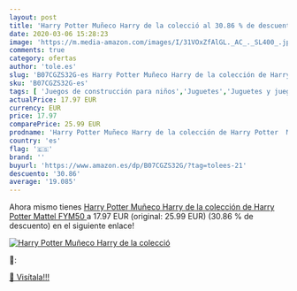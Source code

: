 ```yaml
---
layout: post
title: 'Harry Potter Muñeco Harry de la colecció al 30.86 % de descuento'
date: 2020-03-06 15:28:23
image: 'https://m.media-amazon.com/images/I/31VOxZfAlGL._AC_._SL400_.jpg'
comments: true
category: ofertas
author: 'tole.es'
slug: 'B07CGZS32G-es Harry Potter Muñeco Harry de la colección de Harry Potter...'
sku: 'B07CGZS32G-es'
tags: [ 'Juegos de construcción para niños','Juguetes','Juguetes y juegos','mattel', ]
actualPrice: 17.97 EUR
currency: EUR
price: 17.97
comparePrice: 25.99 EUR
prodname: 'Harry Potter Muñeco Harry de la colección de Harry Potter  Mattel FYM50 '
country: 'es'
flag: '🇪🇸'
brand: ''
buyurl: 'https://www.amazon.es/dp/B07CGZS32G/?tag=tolees-21'
descuento: '30.86'
average: '19.085'
---
```


Ahora mismo tienes [Harry Potter Muñeco Harry de la colección de Harry Potter  Mattel FYM50 ](https://www.amazon.es/dp/B07CGZS32G/?tag=tolees-21) a 17.97 EUR (original: 25.99 EUR) (30.86 %  de descuento) en el siguiente enlace!

[![Harry Potter Muñeco Harry de la colecció](https://m.media-amazon.com/images/I/31VOxZfAlGL._AC_._SL400_.jpg)](https://www.amazon.es/dp/B07CGZS32G/?tag=tolees-21)

🔎:


[🛒 Visítala!!!](https://www.amazon.es/dp/B07CGZS32G/?tag=tolees-21)
